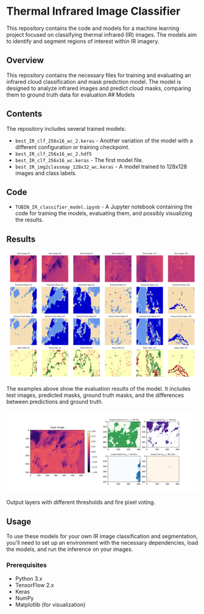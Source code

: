 # Thermal Infrared Image Classifier

This repository contains the code and models for a machine learning project focused on classifying thermal infrared (IR) images. The models aim to identify and segment regions of interest within IR imagery.

## Overview
This repository contains the necessary files for training and evaluating an infrared cloud classification and mask prediction model. The model is designed to analyze infrared images and predict cloud masks, comparing them to ground truth data for evaluation.## Models

## Contents
The repository includes several trained models:

- `best_IR_clf_256x16_wc_2.keras` - Another variation of the model with a different configuration or training checkpoint.
- `best_IR_clf_256x16_wc_2.hdf5`
- `best_IR_clf_256x16_wc.keras` - The first model file.
- `best_IR_img2classmap_128x32_wc.keras` - A model trained to 128x128 images and class labels.

## Code

- `TUBIN_IR_classifier_model.ipynb` - A Jupyter notebook containing the code for training the models, evaluating them, and possibly visualizing the results.

## Results

![Evaluation Results](eval_plot_selected.png)

The examples above show the evaluation results of the model. It includes test images, predicted masks, ground truth masks, and the differences between predictions and ground truth.

![Full Frame Result](full_frame_pred.png)

Output layers with different thresholds and fire pixel voting.

## Usage

To use these models for your own IR image classification and segmentation, you'll need to set up an environment with the necessary dependencies, load the models, and run the inference on your images.

### Prerequisites

- Python 3.x
- TensorFlow 2.x
- Keras
- NumPy
- Matplotlib (for visualization)
